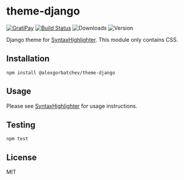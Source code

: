 # theme-django

[![GratiPay](https://img.shields.io/gratipay/user/alexgorbatchev.svg)](https://gratipay.com/alexgorbatchev/)
[![Build Status](https://travis-ci.org/syntaxhighlighter/theme-django.svg)](https://travis-ci.org/syntaxhighlighter/theme-django)
![Downloads](https://img.shields.io/npm/dm/@alexgorbatchev/theme-django.svg)
![Version](https://img.shields.io/npm/v/@alexgorbatchev/theme-django.svg)

Django theme for [SyntaxHighlighter](https://github.com/syntaxhighlighter/syntaxhighlighter). This module only contains CSS.

## Installation

```
npm install @alexgorbatchev/theme-django
```

## Usage

Please see [SyntaxHighlighter](https://github.com/syntaxhighlighter/syntaxhighlighter) for usage instructions.

## Testing

```
npm test
```

## License

MIT
